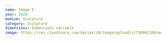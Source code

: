 ```yaml
---
name: Image 5
year: 2024
medium: Sculpture
category: Sculpture
dimensions: Dimensions variable
image: https://res.cloudinary.com/dyciaxri0/image/upload/v1730982106/memory/img9_ihevii.jpg
---
```

